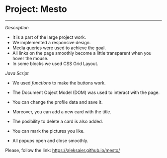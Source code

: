# Project: Mesto

---

_Description_

- It is a part of the large project work.
- We implemented a responsive design.
- Media queries were used to achieve the goal.
- All links on the page smoothly become a little transparent when you hover the mouse.
- In some blocks we used CSS Grid Layout.

_Java Script_

- We used _functions_ to make the buttons work.
- The Document Object Model (DOM) was used to interact with the page.

- You can change the profile data and save it.
- Moreover, you can add a new card with the title.

- The posibility to delete a card is also added.
- You can mark the pictures you like.
- All popups open and close smoothly.

Please, follow the link: https://aleksaier.github.io/mesto/
